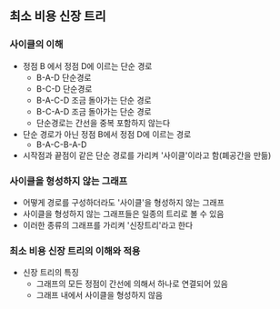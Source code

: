 ## 최소 비용 신장 트리

### 사이클의 이해

- 정점 B 에서 정점 D에 이르는 단순 경로
  - B-A-D 단순경로
  - B-C-D 단순경로
  - B-A-C-D 조금 돌아가는 단순 경로
  - B-C-A-D 조금 돌아가는 단순 경로
  - 단순경로는 간선을 중복 포함하지 않는다
- 단순 경로가 아닌 정점 B에서 정점 D에 이르는 경로
  - B-A-C-B-A-D
- 시작점과 끝점이 같은 단순 경로를 가리켜 '사이클'이라고 함(폐공간을 만듦)

### 사이클을 형성하지 않는 그래프

- 어떻게 경로를 구성하더라도 '사이클'을 형성하지 않는 그래프
- 사이클을 형성하지 않는 그래프들은 일종의 트리로 볼 수 있음
- 이러한 종류의 그래프를 가리켜 '신장트리'라고 한다

### 최소 비용 신장 트리의 이해와 적용

- 신장 트리의 특징
  - 그래프의 모든 정점이 간선에 의해서 하나로 연결되어 있음
  - 그래프 내에서 사이클을 형성하지 않음
